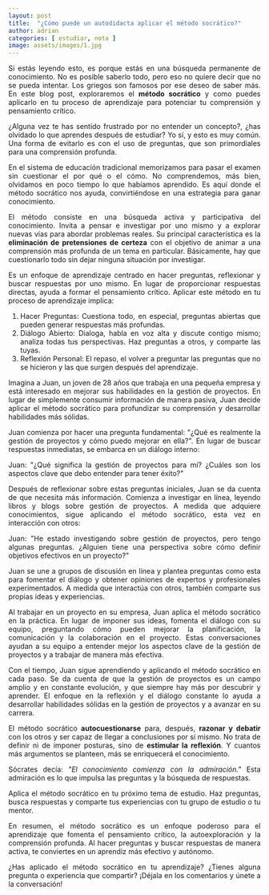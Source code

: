 ```yaml
---
layout: post
title:  "¿Cómo puede un autodidacta aplicar el método socrático?"
author: adrian
categories: [ estudiar, nota ]
image: assets/images/1.jpg
---
```

<div align="justify">

<p>
Si estás leyendo esto, es porque estás en una búsqueda permanente de conocimiento. No es posible saberlo todo, pero eso no quiere decir que no se pueda intentar. Los griegos son famosos por ese deseo de saber más. En este blog post, exploraremos el <strong>método socrático</strong> y como puedes aplicarlo en tu proceso de aprendizaje para potenciar tu comprensión y pensamiento crítico.
</p>

<p>
¿Alguna vez te has sentido frustrado por no entender un concepto?, ¿has olvidado lo que aprendes después de estudiar? Yo sí, y esto es muy común. Una forma de evitarlo es con el uso de preguntas, que son primordiales para una comprensión profunda.
</p>

<p>
En el sistema de educación tradicional memorizamos para pasar el examen sin cuestionar el por qué o el cómo. No comprendemos, más bien, olvidamos en poco tiempo lo que habíamos aprendido. Es aquí donde el método socrático nos ayuda, convirtiéndose en una estrategia para ganar conocimiento.
</p>

<p>
El método consiste en una búsqueda activa y participativa del conocimiento. Invita a pensar e investigar por uno mismo y a explorar nuevas vías para abordar problemas reales. Su principal característica es la <strong>eliminación de pretensiones de certeza</strong> con el objetivo de animar a una </strong>comprensión más profunda</strong> de un tema en particular. Básicamente, hay que cuestionarlo todo sin dejar ninguna situación por investigar.
</p>

<p>
Es un enfoque de aprendizaje centrado en hacer preguntas, reflexionar y buscar respuestas por uno mismo. En lugar de proporcionar respuestas directas, ayuda a formar el pensamiento crítico. Aplicar este método en tu proceso de aprendizaje implica:
</p>

<ol>
<li>Hacer Preguntas: Cuestiona todo, en especial, preguntas abiertas que pueden generar respuestas más profundas.</li>
<li>Diálogo Abierto: Dialoga, habla en voz alta y discute contigo mismo; analiza todas tus perspectivas. Haz preguntas a otros, y comparte las tuyas.</li>
<li>Reflexión Personal: El repaso, el volver a preguntar las preguntas que no se hicieron y las que surgen después del aprendizaje.</li>
</ol>

<p>
Imagina a Juan, un joven de 28 años que trabaja en una pequeña empresa y está interesado en mejorar sus habilidades en la gestión de proyectos. En lugar de simplemente consumir información de manera pasiva, Juan decide aplicar el método socrático para profundizar su comprensión y desarrollar habilidades más sólidas.
</p>

<p>
Juan comienza por hacer una pregunta fundamental: "¿Qué es realmente la gestión de proyectos y cómo puedo mejorar en ella?". En lugar de buscar respuestas inmediatas, se embarca en un diálogo interno:
</p>

<p>
Juan: "¿Qué significa la gestión de proyectos para mí? ¿Cuáles son los aspectos clave que debo entender para tener éxito?"
</p>

<p>
Después de reflexionar sobre estas preguntas iniciales, Juan se da cuenta de que necesita más información. Comienza a investigar en línea, leyendo libros y blogs sobre gestión de proyectos. A medida que adquiere conocimientos, sigue aplicando el método socrático, esta vez en interacción con otros:
</p>

<p>
Juan: "He estado investigando sobre gestión de proyectos, pero tengo algunas preguntas. ¿Alguien tiene una perspectiva sobre cómo definir objetivos efectivos en un proyecto?"
</p>

<p>
Juan se une a grupos de discusión en línea y plantea preguntas como esta para fomentar el diálogo y obtener opiniones de expertos y profesionales experimentados. A medida que interactúa con otros, también comparte sus propias ideas y experiencias.
</p>

<p>
Al trabajar en un proyecto en su empresa, Juan aplica el método socrático en la práctica. En lugar de imponer sus ideas, fomenta el diálogo con su equipo, preguntando cómo pueden mejorar la planificación, la comunicación y la colaboración en el proyecto. Estas conversaciones ayudan a su equipo a entender mejor los aspectos clave de la gestión de proyectos y a trabajar de manera más efectiva.
</p>

<p>
Con el tiempo, Juan sigue aprendiendo y aplicando el método socrático en cada paso. Se da cuenta de que la gestión de proyectos es un campo amplio y en constante evolución, y que siempre hay más por descubrir y aprender. El enfoque en la reflexión y el diálogo constante lo ayuda a desarrollar habilidades sólidas en la gestión de proyectos y a avanzar en su carrera.
</p>

<p>
El método socrático <strong>autocuestionarse</strong> para, después, <strong>razonar y debatir</strong> con los otros y ser capaz de llegar a conclusiones por sí mismo. No trata de definir ni de imponer posturas, sino de <strong>estimular la reflexión</strong>. Y cuantos más argumentos se planteen, más se enriquecerá el conocimiento.
</p>

<p>
Sócrates decía: <em>"El conocimiento comienza con la admiración."</em> Esta admiración es lo que impulsa las preguntas y la búsqueda de respuestas.
</p>

<p>
Aplica el método socrático en tu próximo tema de estudio. Haz preguntas, busca respuestas y comparte tus experiencias con tu grupo de estudio o tu mentor.
</p>

<p>
En resumen, el método socrático es un enfoque poderoso para el aprendizaje que fomenta el pensamiento crítico, la autoexploración y la comprensión profunda. Al hacer preguntas y buscar respuestas de manera activa, te conviertes en un aprendiz más efectivo y autónomo.
</p>


<p>
¿Has aplicado el método socrático en tu aprendizaje? ¿Tienes alguna pregunta o experiencia que compartir? ¡Déjala en los comentarios y únete a la conversación!
</p>

</div>